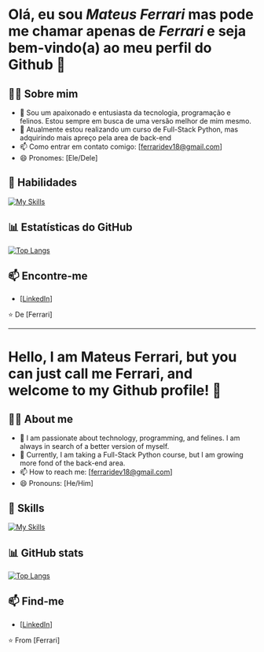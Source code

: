 # Olá, eu sou _Mateus Ferrari_ mas pode me chamar apenas de _Ferrari_ e seja bem-vindo(a) ao meu perfil do Github 👋

## 👨‍💻 Sobre mim

- 💬 Sou um apaixonado e entusiasta da tecnologia, programação e felinos. Estou sempre em busca de uma versão melhor de mim mesmo.
- 🌱 Atualmente estou realizando um curso de Full-Stack Python, mas adquirindo mais apreço pela area de back-end
- 📫 Como entrar em contato comigo: [ferraridev18@gmail.com]
- 😄 Pronomes: [Ele/Dele]

## 🚀 Habilidades

[![My Skills](https://skillicons.dev/icons?i=js,ts,html,css,sass,python,django,react,redux,bootstrap,linux,mysql,postgres,sqlite,vscode,git,discord)](https://skillicons.dev)


## 📊 Estatísticas do GitHub

[![Top Langs](https://github-readme-stats.vercel.app/api/top-langs/?username=FerrariSnow&layout=compact)](https://github.com/FerrariSnow/github-readme-stats)

## 📫 Encontre-me

- [[LinkedIn](https://www.linkedin.com/in/mateusferraridev/)]
<!-- - Website: [Seu Website]
-->

⭐️ De [Ferrari]

<hr>

# Hello, I am Mateus Ferrari, but you can just call me Ferrari, and welcome to my Github profile! 👋

## 👨‍💻 About me

- 💬 I am passionate about technology, programming, and felines. I am always in search of a better version of myself.
- 🌱 Currently, I am taking a Full-Stack Python course, but I am growing more fond of the back-end area.
- 📫 How to reach me: [ferraridev18@gmail.com]
- 😄 Pronouns: [He/Him]

  
## 🚀 Skills

[![My Skills](https://skillicons.dev/icons?i=js,ts,html,css,sass,python,django,react,redux,bootstrap,linux,mysql,postgres,sqlite,vscode,git,discord)](https://skillicons.dev)


## 📊 GitHub stats

[![Top Langs](https://github-readme-stats.vercel.app/api/top-langs/?username=FerrariSnow&layout=compact)](https://github.com/FerrariSnow/github-readme-stats)

## 📫 Find-me

- [[LinkedIn](https://www.linkedin.com/in/mateusferraridev/)]
<!-- - Website: [Seu Website]
-->

⭐️ From [Ferrari]

